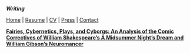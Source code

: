 ***Writing***

[Home](suhacker1.github.io) | [Resume](https://sshussain.me/SH_Resume.pdf) | [CV](https://sshussain.me/SH_CV.pdf) | [Press](suhacker1.github.io/press) | 
[Contact](suhacker1.github.io/contact)

[**Fairies, Cybernetics, Plays, and Cyborgs: An Analysis of the Comic Correctives of William Shakespeare’s A Midsummer Night’s Dream and William Gibson’s Neuromancer**](https://docs.google.com/document/d/18uEsgCTYN1iVeXbqfun9ICbfFCllrXf1icYf60l8Fps/edit?usp=sharing) 
